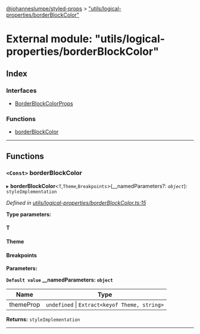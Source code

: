 [@johanneslumpe/styled-props](../README.md) > ["utils/logical-properties/borderBlockColor"](../modules/_utils_logical_properties_borderblockcolor_.md)

# External module: "utils/logical-properties/borderBlockColor"

## Index

### Interfaces

* [BorderBlockColorProps](../interfaces/_utils_logical_properties_borderblockcolor_.borderblockcolorprops.md)

### Functions

* [borderBlockColor](_utils_logical_properties_borderblockcolor_.md#borderblockcolor)

---

## Functions

<a id="borderblockcolor"></a>

### `<Const>` borderBlockColor

▸ **borderBlockColor**<`T`,`Theme`,`Breakpoints`>(__namedParameters?: *`object`*): `styleImplementation`

*Defined in [utils/logical-properties/borderBlockColor.ts:15](https://github.com/johanneslumpe/styled-props/blob/8e709f1/src/utils/logical-properties/borderBlockColor.ts#L15)*

**Type parameters:**

#### T 
#### Theme 
#### Breakpoints 
**Parameters:**

**`Default value` __namedParameters: `object`**

| Name | Type |
| ------ | ------ |
| themeProp | `undefined` \| `Extract<keyof Theme, string>` |

**Returns:** `styleImplementation`

___

